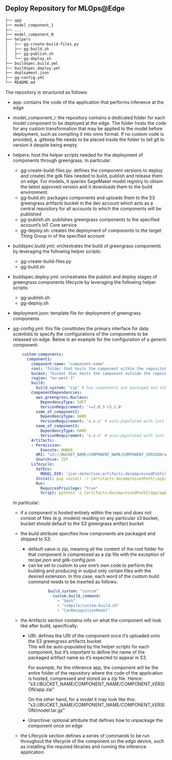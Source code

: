 ## Deploy Repository for MLOps@Edge

```bash
├── app
├── model_component_1
├── ...
├── model_component_N   
├── helpers 
│   ├── gg-create-build-files.py
│   ├── gg-build.sh
│   ├── gg-publish.sh
│   └── gg-deploy.sh
├── buildspec.build.yml
├── buildspec.deploy.yml
├── deployment.json
├── gg-config.yml
└── README.md
```

The repository is structured as follows:

* app: contains the code of the application that performs inference at the edge
* model_component_i: the repository contains a dedicated folder for each model component to be deployed at the edge. The folder hosts the code for any custom transformation that may be applied to the model before deployment, such as compiling it into onnx format. If no custom code is provided, a .gitkeep file needs to be placed inside the folder to tell git to version it despite being empty.
* helpers: host the helper scripts needed for the deployment of components through greengrass. In particular:
    * gg-create-build-files.py: defines the component versions to deploy and creates the gdk files needed to build, publish and release them on edge. For models, it queries SageMaker model registry to obtain the latest approved version and it downloads them to the build environment.
    * gg-build.sh: packages components and uploads them to the S3 greengrass artifacts bucket in the dev account which acts as a central repository for all accounts to which the components will be published 
    * gg-publish.sh: publishes greengrass components to the specified account’s IoT Core service
    * gg-deploy.sh: creates the deployment of components to the target Thing Group in of the specified account
* buildspec.build.yml: orchestrates the build of greengrass components by leveraging the following helper scripts:
    * gg-create-build-files.py
    * gg-build.sh 
* buildspec.deploy.yml: orchestrates the publish and deploy stages of greengrass components lifecycle by leveraging the following helper scripts:
    * gg-publish.sh
    * gg-deploy.sh 
* deployment.json: template file for deployment of greengrass components
* gg-config.yml: this file constitutes the primary interface for data scientists to specify the configurations of the components to be released on edge. Below is an example for the configuration of a generic component:  
    ```yaml
        custom-components:  
          component1:
            component-name: "component-name"
            root: "folder that hosts the component within the repository"
            bucket: "bucket that hosts the component outside the repository"
            region: "eu-west-1"
            build: 
              build_system: "zip" # how components are packaged and shipped to S3
            ComponentDependencies:
              aws.greengrass.Nucleus:
                DependencyType: SOFT
                VersionRequirement: '>=2.0.3 <3.1.0'
              name_of_component2:
                DependencyType: HARD
                VersionRequirement: 'x.x.x' # auto-populated with last version
              name_of_component3:
                DependencyType: HARD
                VersionRequirement: 'x.x.x' # auto-populated with last version
            Artifacts:
            - Permission:
                Execute: OWNER
              URI: "s3://BUCKET_NAME/COMPONENT_NAME/COMPONENT_VERSION/app.zip"
              Unarchive: ZIP
            Lifecycle: 
              SetEnv:
                MODEL_DIR: '{car-detection:artifacts:decompressedPath}/car-detection/car-detection.onnx'
              Install: pip install -r {artifacts:decompressedPath}/app/requirements.txt
              Run: 
                RequiresPrivilege: "true"
                Script: python3 -u {artifacts:decompressedPath}/app/app.py --model-name $MODEL_DIR
    ```
    In particular:  

    * if a component is hosted entirely within the repo and does not consist of files (e.g. models) residing on any particular s3 bucket, bucket should default to the S3 greengrass artifact bucket  
    * the build attribute specifies how components are packaged and shipped to S3:  
        * default value is zip, meaning all the content of the root folder for that component is compressed as a zip file with the exception of recipe.json and gdk-config.json  
        * can be set to custom to use one’s own code to perform the building and producing in output only certain files with the desired extension. In this case, each word of the custom build command needs to be inserted as follows:  
        ```yaml
                    build_system: "custom"
                      custom_build_command: 
                        - "bash"
                        - "compile/custom-build.sh"
                        - "CarRecognitionModel"
        ```
    * the Artifacts section contains info on what the component will look like after build, specifically:  
        * URI: defines the URI of the component once it’s uploaded onto the S3 greengrass artifacts bucket.   
            This will be auto-populated by the helper scripts for each component, but it’s important to define the name of the packaged artifact name as it’s expected to appear in S3.   
            
            For example, for the inference app, the component will be the entire folder of the repository where the code of the application is hosted, compressed and stored as a zip file. Hence: "s3://BUCKET_NAME/COMPONENT_NAME/COMPONENT_VERSION/app.zip"   
            
            On the other hand, for a model it may look like this: "s3://BUCKET_NAME/COMPONENT_NAME/COMPONENT_VERSION/model.tar.gz"  
        * Unarchive: optional attribute that defines how to unpackage the component once on edge  

    * the Lifecycle section defines a series of commands to be run throughout the lifecycle of the component on the edge device, such as installing the required libraries and running the inference application.

